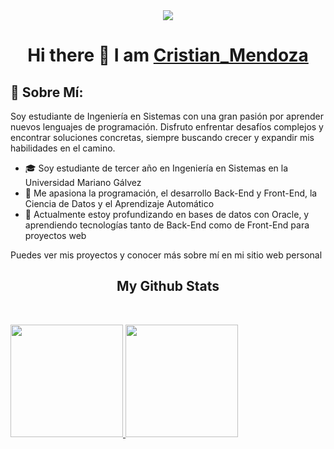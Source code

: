 <div align="center">
<img src="https://i.imgur.com/cEcNHXS.jpg">
<h1 align="center">Hi there 👋 I am <a href="https://proyecto0cd.netlify.app/">Cristian_Mendoza</a></h1>
</div>

## 🌟 Sobre Mí:
Soy estudiante de Ingeniería en Sistemas con una gran pasión por aprender nuevos lenguajes de programación. Disfruto enfrentar desafíos complejos y encontrar soluciones concretas, siempre buscando crecer y expandir mis habilidades en el camino.



- 🎓 Soy estudiante de tercer año en Ingeniería en Sistemas en la Universidad Mariano Gálvez
- 👀 Me apasiona la programación, el desarrollo Back-End y Front-End, la Ciencia de Datos y el Aprendizaje Automático
- 🌱 Actualmente estoy profundizando en bases de datos con Oracle, y aprendiendo tecnologías tanto de Back-End como de Front-End para proyectos web

Puedes ver mis proyectos y conocer más sobre mí en mi sitio web personal


</p>
<h2 align="center">My Github Stats</h2>
<p align="center">
<br>


<div>
<a href="https://github.com/CristianMendozaH/CristianMendozaH">

<img height="180em" src="https://github-readme-stats.vercel.app/api?username=CristianMendozaH&show_icons=true&hide=contribs,prs&cache_seconds=86400&theme=vision-friendly-dark"/> 

<img height="180em" src="https://github-readme-stats.vercel.app/api/top-langs/?username=CristianMendozaH&layout=compact&theme=vision-friendly-dark"/> 
</div>



